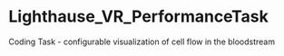 # Lighthause_VR_PerformanceTask
Coding Task - configurable visualization of cell flow in the bloodstream
